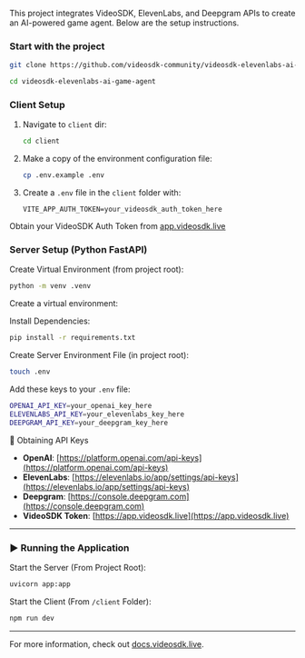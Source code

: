 This project integrates VideoSDK, ElevenLabs, and Deepgram APIs to create an AI-powered game agent. Below are the setup instructions.

### Start with the project

```sh
git clone https://github.com/videosdk-community/videosdk-elevenlabs-ai-game-agent.git
```

```sh
cd videosdk-elevenlabs-ai-game-agent
```

### Client Setup

1. Navigate to `client` dir:
   ```sh
   cd client
   ```
2. Make a copy of the environment configuration file:

   ```sh
   cp .env.example .env
   ```

3. Create a `.env` file in the `client` folder with:

   ```env
   VITE_APP_AUTH_TOKEN=your_videosdk_auth_token_here
   ```

Obtain your VideoSDK Auth Token from [app.videosdk.live](https://app.videosdk.live)

### Server Setup (Python FastAPI)

Create Virtual Environment (from project root):

```sh
python -m venv .venv
```

Create a virtual environment:

Install Dependencies:

```sh
pip install -r requirements.txt
```

Create Server Environment File (in project root):

```sh
touch .env
```

Add these keys to your `.env` file:

```sh
OPENAI_API_KEY=your_openai_key_here
ELEVENLABS_API_KEY=your_elevenlabs_key_here
DEEPGRAM_API_KEY=your_deepgram_key_here
```

🔑 Obtaining API Keys

- **OpenAI**: [https://platform.openai.com/api-keys](https://platform.openai.com/api-keys)
- **ElevenLabs**: [https://elevenlabs.io/app/settings/api-keys](https://elevenlabs.io/app/settings/api-keys)
- **Deepgram**: [https://console.deepgram.com](https://console.deepgram.com)
- **VideoSDK Token**: [https://app.videosdk.live](https://app.videosdk.live)

---

### ▶️ Running the Application

Start the Server (From Project Root):

```sh
uvicorn app:app
```

Start the Client (From `/client` Folder):

```sh
npm run dev
```

---

For more information, check out [docs.videosdk.live](https://docs.videosdk.live).
